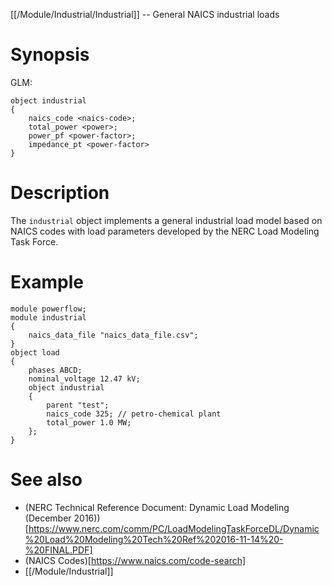 [[/Module/Industrial/Industrial]] -- General NAICS industrial loads

# Synopsis

GLM:

~~~
object industrial
{
	naics_code <naics-code>;
	total_power <power>;
	power_pf <power-factor>;
	impedance_pt <power-factor>
}
~~~

# Description

The `industrial` object implements a general industrial load model based on NAICS codes with load parameters developed by the NERC Load Modeling Task Force.

# Example

~~~
module powerflow;
module industrial
{
	naics_data_file "naics_data_file.csv";
}
object load
{
	phases ABCD;
	nominal_voltage 12.47 kV;
	object industrial
	{
		parent "test";
		naics_code 325; // petro-chemical plant
		total_power 1.0 MW;
	};
}
~~~

# See also

* (NERC Technical Reference Document: Dynamic Load Modeling (December 2016))[https://www.nerc.com/comm/PC/LoadModelingTaskForceDL/Dynamic%20Load%20Modeling%20Tech%20Ref%202016-11-14%20-%20FINAL.PDF]
* (NAICS Codes)[https://www.naics.com/code-search]
* [[/Module/Industrial]]